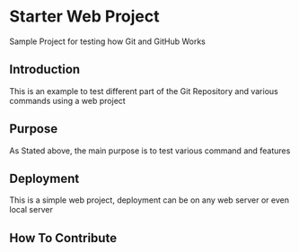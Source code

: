 # Starter Web Project

Sample Project for testing how Git and GitHub Works

## Introduction

This is an example to test different part of the Git Repository and various commands using a web project

## Purpose

As Stated above, the main purpose is to test various command and  features

## Deployment
This is a simple web project, deployment can be on any web server or even local server

## How To Contribute
